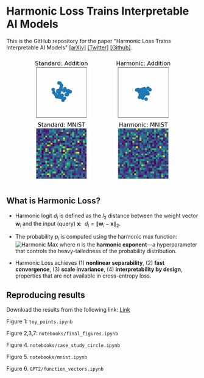 # Harmonic Loss Trains Interpretable AI Models

This is the GitHub repository for the paper "Harmonic Loss Trains Interpretable AI Models" [[arXiv]]() [[Twitter]]() [[Github]](https://github.com/KindXiaoming/grow-crystals).

![Harmonic Demo](./figures/weights_evolution.gif)

## What is Harmonic Loss?
- Harmonic logit $d_i$ is defined as the $l_2$ distance between the weight vector $\mathbf{w}_i$ and the input (query) $\mathbf{x}$:&nbsp; $d_i = \|\mathbf{w}_i - \mathbf{x}\|_2$.

- The probability $p_i$ is computed using the harmonic max function:
![Harmonic Max]("./figures/eq_harmax.png")
 where $n$ is the **harmonic exponent**—a hyperparameter that controls the heavy-tailedness of the probability distribution.

- Harmonic Loss achieves (1) **nonlinear separability**, (2)  **fast convergence**, (3) **scale invariance**, (4) **interpretability by design**, properties that are not available in cross-entropy loss.


## Reproducing results

Download the results from the following link: [Link](https://www.dropbox.com/scl/fi/9kj9aw1ymgsw0qya7sh8h/harmonic-data.zip?rlkey=6oc804x2r3ocmx3jidow4uqcp&st=e7i81esq&dl=0)

Figure 1: ``toy_points.ipynb``

Figure 2,3,7: ``notebooks/final_figures.ipynb``

Figure 4. ``notebooks/case_study_circle.ipynb``

Figure 5. ``notebooks/mnist.ipynb``

Figure 6. ``GPT2/function_vectors.ipynb``

